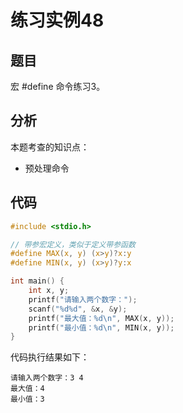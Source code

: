 # 练习实例48

## 题目

宏 #define 命令练习3。


## 分析

本题考查的知识点：
- 预处理命令


## 代码

```c
#include <stdio.h>

// 带参宏定义，类似于定义带参函数
#define MAX(x, y) (x>y)?x:y
#define MIN(x, y) (x>y)?y:x

int main() {
    int x, y;
    printf("请输入两个数字：");
    scanf("%d%d", &x, &y);
    printf("最大值：%d\n", MAX(x, y));
    printf("最小值：%d\n", MIN(x, y));
}
```

代码执行结果如下：

```text
请输入两个数字：3 4
最大值：4
最小值：3
```